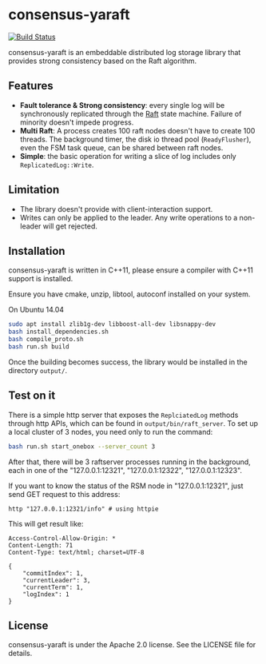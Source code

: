 # consensus-yaraft
[![Build Status](https://travis-ci.org/neverchanje/consensus-yaraft.svg)](https://travis-ci.org/neverchanje/consensus-yaraft)

consensus-yaraft is an embeddable distributed log storage library that provides strong consistency based
on the Raft algorithm.

## Features

- **Fault tolerance & Strong consistency**: every single log will be synchronously replicated through the [Raft](raft) state machine. Failure of minority doesn't impede progress.
- **Multi Raft**: A process creates 100 raft nodes doesn't have to create 100 threads. The background timer, the disk io thread pool (`ReadyFlusher`), even the FSM task queue, can be shared between raft nodes. 
- **Simple**: the basic operation for writing a slice of log includes only `ReplicatedLog::Write`.

[raft]: https://raft.github.io/

## Limitation

- The library doesn't provide with client-interaction support.
- Writes can only be applied to the leader. Any write operations to a non-leader will get rejected.

## Installation

consensus-yaraft is written in C++11, please ensure a compiler with C++11 support is installed.

Ensure you have cmake, unzip, libtool, autoconf installed on your system.

On Ubuntu 14.04

```sh
sudo apt install zlib1g-dev libboost-all-dev libsnappy-dev
bash install_dependencies.sh
bash compile_proto.sh
bash run.sh build
```

Once the building becomes success, the library would be installed in the directory `output/`.

## Test on it

There is a simple http server that exposes the `ReplciatedLog` methods through http APIs, which can be found in `output/bin/raft_server`.
To set up a local cluster of 3 nodes, you need only to run the command:

```sh
bash run.sh start_onebox --server_count 3
```

After that, there will be 3 raftserver processes running in the background, each in one of the "127.0.0.1:12321", "127.0.0.1:12322", "127.0.0.1:12323".

If you want to know the status of the RSM node in "127.0.0.1:12321", just send GET request to this address:

```
http "127.0.0.1:12321/info" # using httpie
```

This will get result like:

```
Access-Control-Allow-Origin: *
Content-Length: 71
Content-Type: text/html; charset=UTF-8

{
    "commitIndex": 1,
    "currentLeader": 3,
    "currentTerm": 1,
    "logIndex": 1
}
```

## License

consensus-yaraft is under the Apache 2.0 license. See the LICENSE file for details.
